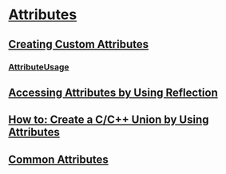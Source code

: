 # [Attributes](attributes.md)
## [Creating Custom Attributes](creating-custom-attributes.md)
### [AttributeUsage](attributeusage.md)
## [Accessing Attributes by Using Reflection](accessing-attributes-by-using-reflection.md)
## [How to: Create a C/C++ Union by Using Attributes](how-to-create-a-c-cpp-union-by-using-attributes.md)
## [Common Attributes](common-attributes.md)
